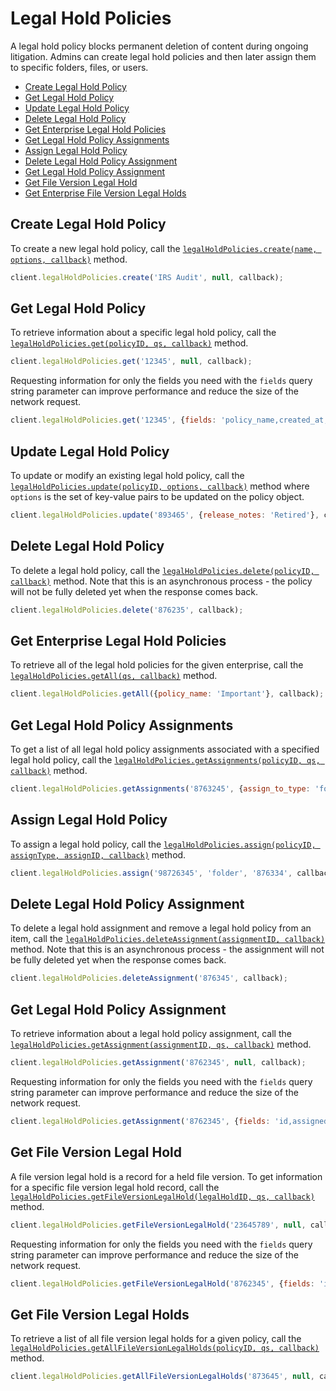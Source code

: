 Legal Hold Policies
==================

A legal hold policy blocks permanent deletion of content during ongoing litigation.
Admins can create legal hold policies and then later assign them to specific folders,
files, or users.

* [Create Legal Hold Policy](#create-legal-hold-policy)
* [Get Legal Hold Policy](#get-legal-hold-policy)
* [Update Legal Hold Policy](#update-legal-hold-policy)
* [Delete Legal Hold Policy](#delete-legal-hold-policy)
* [Get Enterprise Legal Hold Policies](#get-enterprise-legal-hold-policies)
* [Get Legal Hold Policy Assignments](#get-legal-hold-policy-assignments)
* [Assign Legal Hold Policy](#assign-legal-hold-policy)
* [Delete Legal Hold Policy Assignment](#delete-legal-hold-policy-assignment)
* [Get Legal Hold Policy Assignment](#get-legal-hold-policy-assignment)
* [Get File Version Legal Hold](#get-file-version-legal-hold)
* [Get Enterprise File Version Legal Holds](#get-file-version-legal-holds)

Create Legal Hold Policy
-----------------------

To create a new legal hold policy, call the
[`legalHoldPolicies.create(name, options, callback)`](http://opensource.box.com/box-node-sdk/LegalHoldPolicies.html#create)
method.

```js
client.legalHoldPolicies.create('IRS Audit', null, callback);
```

Get Legal Hold Policy
--------------------

To retrieve information about a specific legal hold policy, call the [`legalHoldPolicies.get(policyID, qs, callback)`](http://opensource.box.com/box-node-sdk/LegalHoldPolicies.html#get)
method.

```js
client.legalHoldPolicies.get('12345', null, callback);
```

Requesting information for only the fields you need with the `fields` query
string parameter can improve performance and reduce the size of the network
request.

```js
client.legalHoldPolicies.get('12345', {fields: 'policy_name,created_at,created_by'}, callback);
```

Update Legal Hold Policy
------------------------

To update or modify an existing legal hold policy, call the [`legalHoldPolicies.update(policyID, options, callback)`](http://opensource.box.com/box-node-sdk/LegalHoldPolicies.html#update)
method where `options` is the set of key-value pairs to be updated on the policy object.

```js
client.legalHoldPolicies.update('893465', {release_notes: 'Retired'}, callback);
```

Delete Legal Hold Policy
------------------------

To delete a legal hold policy, call the
[`legalHoldPolicies.delete(policyID, callback)`](http://opensource.box.com/box-node-sdk/LegalHoldPolicies.html#delete) method.
Note that this is an asynchronous process - the policy will not be fully deleted
yet when the response comes back.

```js
client.legalHoldPolicies.delete('876235', callback);
```

Get Enterprise Legal Hold Policies
----------------------------------

To retrieve all of the legal hold policies for the given enterprise, call the
[`legalHoldPolicies.getAll(qs, callback)`](http://opensource.box.com/box-node-sdk/LegalHoldPolicies.html#getAll) method.

```js
client.legalHoldPolicies.getAll({policy_name: 'Important'}, callback);
```

Get Legal Hold Policy Assignments
---------------------------------

To get a list of all legal hold policy assignments associated with a specified legal hold policy,
call the [`legalHoldPolicies.getAssignments(policyID, qs, callback)`](http://opensource.box.com/box-node-sdk/LegalHoldPolicies.html#getAssignments)
method.

```js
client.legalHoldPolicies.getAssignments('8763245', {assign_to_type: 'folder'}, callback);
```

Assign Legal Hold Policy
-----------------------

To assign a legal hold policy, call the [`legalHoldPolicies.assign(policyID, assignType, assignID, callback)`](http://opensource.box.com/box-node-sdk/LegalHoldPolicies.html#assign)
method.

```js
client.legalHoldPolicies.assign('98726345', 'folder', '876334', callback);
```

Delete Legal Hold Policy Assignment
-----------------------------------

To delete a legal hold assignment and remove a legal hold policy from an item, call the
[`legalHoldPolicies.deleteAssignment(assignmentID, callback)`](http://opensource.box.com/box-node-sdk/LegalHoldPolicies.html#deleteAssignment)
method.  Note that this is an asynchronous process - the assignment will not be fully deleted
yet when the response comes back.

```js
client.legalHoldPolicies.deleteAssignment('876345', callback);
```

Get Legal Hold Policy Assignment
--------------------------------

To retrieve information about a legal hold policy assignment, call the
[`legalHoldPolicies.getAssignment(assignmentID, qs, callback)`](http://opensource.box.com/box-node-sdk/LegalHoldPolicies.html#getAssignment)
method.

```js
client.legalHoldPolicies.getAssignment('8762345', null, callback);
```

Requesting information for only the fields you need with the `fields` query
string parameter can improve performance and reduce the size of the network
request.

```js
client.legalHoldPolicies.getAssignment('8762345', {fields: 'id,assigned_by,assigned_at'}, callback);
```

Get File Version Legal Hold
---------------------------

A file version legal hold is a record for a held file version.  To get information
for a specific file version legal hold record, call the
[`legalHoldPolicies.getFileVersionLegalHold(legalHoldID, qs, callback)`](http://opensource.box.com/box-node-sdk/LegalHoldPolicies.html#getFileVersionLegalHold)
method.

```js
client.legalHoldPolicies.getFileVersionLegalHold('23645789', null, callback);
```

Requesting information for only the fields you need with the `fields` query
string parameter can improve performance and reduce the size of the network
request.

```js
client.legalHoldPolicies.getFileVersionLegalHold('8762345', {fields: 'id,file'}, callback);
```

Get File Version Legal Holds
----------------------------

To retrieve a list of all file version legal holds for a given policy, call the
[`legalHoldPolicies.getAllFileVersionLegalHolds(policyID, qs, callback)`](http://opensource.box.com/box-node-sdk/LegalHoldPolicies.html#getAllFileVersionLegalHolds)
method.

```js
client.legalHoldPolicies.getAllFileVersionLegalHolds('873645', null, callback);
```
